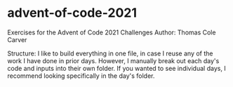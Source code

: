 # advent-of-code-2021
Exercises for the Advent of Code 2021 Challenges
Author: Thomas Cole Carver

Structure:
I like to build everything in one file, in case I reuse any of the work I have done in prior days.
However, I manually break out each day's code and inputs into their own folder.
If you wanted to see individual days, I recommend looking specifically in the day's folder.
